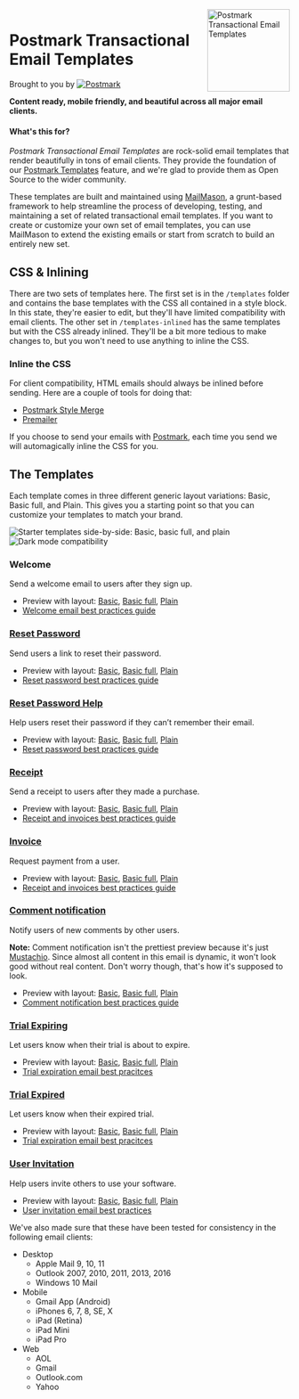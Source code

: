 <img src="http://assets.wildbit.com/postmark/misc/templates-logo@2x.png" alt="Postmark Transactional Email Templates" width="148" height="148" align="right">

# Postmark Transactional Email Templates
Brought to you by
<a href="http://postmarkapp.com"><img src="http://assets.wildbit.com/postmark/misc/postmark.svg" alt="Postmark"></a>

**Content ready, mobile friendly, and beautiful across all major email clients.**

#### What's this for?

*Postmark Transactional Email Templates* are rock-solid email templates that render beautifully in tons of email clients. They provide the foundation of our [Postmark Templates](https://postmarkapp.com/blog/special-delivery-postmark-templates) feature, and we're glad to provide them as Open Source to the wider community.

These templates are built and maintained using [MailMason](https://github.com/wildbit/mailmason), a grunt-based framework to help streamline the process of developing, testing, and maintaining a set of related transactional email templates. If you want to create or customize your own set of email templates, you can use MailMason to extend the existing emails or start from scratch to build an entirely new set.

## CSS & Inlining

There are two sets of templates here. The first set is in the `/templates` folder and contains the base templates with the CSS all contained in a style block. In this state, they're easier to edit, but they'll have limited compatibility with email clients. The other set in `/templates-inlined` has the same templates but with the CSS already inlined. They'll be a bit more tedious to make changes to, but you won't need to use anything to inline the CSS.

### Inline the CSS
For client compatibility, HTML emails should always be inlined before sending. Here are a couple of tools for doing that:

* [Postmark Style Merge](https://github.com/wildbit/style-merge)
* [Premailer](https://github.com/premailer/premailer)

If you choose to send your emails with [Postmark](http://postmarkapp.com), each time you send we will automagically inline the CSS for you.

## The Templates

Each template comes in three different generic layout variations: Basic, Basic full, and Plain. This gives you a starting point so that you can customize your templates to match your brand.

<img src="https://github.com/wildbit/postmark-templates/raw/1.0.0/media/starter-templates@2x.png" max-width="100%" alt="Starter templates side-by-side: Basic, basic full, and plain">
<img src="https://github.com/wildbit/postmark-templates/raw/1.0.0/media/dark-mode@2x.png" max-width="100%" alt="Dark mode compatibility">


### Welcome

  Send a welcome email to users after they sign up.

  * Preview with layout: [Basic](https://s3.amazonaws.com/assets.wildbit.com/postmark/templates/dist/basic/welcome/content.html), [Basic full](https://s3.amazonaws.com/assets.wildbit.com/postmark/templates/dist/basic-full/welcome/content.html), [Plain](https://s3.amazonaws.com/assets.wildbit.com/postmark/templates/dist/plain/welcome/content.html)
  * [Welcome email best practices guide](https://postmarkapp.com/guides/welcome-email-best-practices)

### [Reset Password](http://assets.wildbit.com/postmark/templates/dist/password_reset.html) 

  Send users a link to reset their password.

  * Preview with layout: [Basic](https://s3.amazonaws.com/assets.wildbit.com/postmark/templates/dist/basic/password-reset/content.html), [Basic full](https://s3.amazonaws.com/assets.wildbit.com/postmark/templates/dist/basic-full/password-reset/content.html), [Plain](https://s3.amazonaws.com/assets.wildbit.com/postmark/templates/dist/plain/password-reset/content.html)
  * [Reset password best practices guide](https://postmarkapp.com/guides/password-reset-email-best-practices)

### [Reset Password Help](http://assets.wildbit.com/postmark/templates/dist/password_reset_help.html)

  Help users reset their password if they can’t remember their email.

  * Preview with layout: [Basic](https://s3.amazonaws.com/assets.wildbit.com/postmark/templates/dist/basic/password-reset-help/content.html), [Basic full](https://s3.amazonaws.com/assets.wildbit.com/postmark/templates/dist/basic-full/password-reset-help/content.html), [Plain](https://s3.amazonaws.com/assets.wildbit.com/postmark/templates/dist/plain/password-reset-help/content.html)
  * [Reset password best practices guide](https://postmarkapp.com/guides/password-reset-email-best-practices)

### [Receipt](http://assets.wildbit.com/postmark/templates/dist/receipt.html)

  Send a receipt to users after they made a purchase.

  * Preview with layout: [Basic](https://s3.amazonaws.com/assets.wildbit.com/postmark/templates/dist/basic/receipt/content.html), [Basic full](https://s3.amazonaws.com/assets.wildbit.com/postmark/templates/dist/basic-full/receipt/content.html), [Plain](https://s3.amazonaws.com/assets.wildbit.com/postmark/templates/dist/plain/receipt/content.html)
  * [Receipt and invoices best practices guide](https://postmarkapp.com/guides/receipt-and-invoice-email-best-practices)

### [Invoice](http://assets.wildbit.com/postmark/templates/dist/invoice.html)

  Request payment from a user.

  * Preview with layout: [Basic](https://s3.amazonaws.com/assets.wildbit.com/postmark/templates/dist/basic/invoice/content.html), [Basic full](https://s3.amazonaws.com/assets.wildbit.com/postmark/templates/dist/basic-full/invoice/content.html), [Plain](https://s3.amazonaws.com/assets.wildbit.com/postmark/templates/dist/plain/invoice/content.html)
  * [Receipt and invoices best practices guide](https://postmarkapp.com/guides/receipt-and-invoice-email-best-practices)

### [Comment notification](http://assets.wildbit.com/postmark/templates/dist/comment_notification.html)

Notify users of new comments by other users.

**Note:** Comment notification isn't the prettiest preview because it's just [Mustachio](https://github.com/wildbit/mustachio). Since almost all content in this email is dynamic, it won't look good without real content. Don't worry though, that's how it's supposed to look.

  * Preview with layout: [Basic](https://s3.amazonaws.com/assets.wildbit.com/postmark/templates/dist/basic/comment-notification/content.html), [Basic full](https://s3.amazonaws.com/assets.wildbit.com/postmark/templates/dist/basic-full/comment-notification/content.html), [Plain](https://s3.amazonaws.com/assets.wildbit.com/postmark/templates/dist/plain/comment-notification/content.html)
  * [Comment notification best practices guide](https://postmarkapp.com/guides/comment-notification-email-best-practices)

### [Trial Expiring](http://assets.wildbit.com/postmark/templates/dist/trial_expiring.html)

  Let users know when their trial is about to expire.

  * Preview with layout: [Basic](https://s3.amazonaws.com/assets.wildbit.com/postmark/templates/dist/basic/trial-expiring/content.html), [Basic full](https://s3.amazonaws.com/assets.wildbit.com/postmark/templates/dist/basic-full/trial-expiring/content.html), [Plain](https://s3.amazonaws.com/assets.wildbit.com/postmark/templates/dist/plain/trial-expiring/content.html)
  * [Trial expiration email best pracitces](https://postmarkapp.com/guides/trial-expiration-email-best-practices)

### [Trial Expired](http://assets.wildbit.com/postmark/templates/dist/trial_expired.html)

  Let users know when their expired trial.

  * Preview with layout: [Basic](https://s3.amazonaws.com/assets.wildbit.com/postmark/templates/dist/basic/trial-expired/content.html), [Basic full](https://s3.amazonaws.com/assets.wildbit.com/postmark/templates/dist/basic-full/trial-expired/content.html), [Plain](https://s3.amazonaws.com/assets.wildbit.com/postmark/templates/dist/plain/trial-expired/content.html)
  * [Trial expiration email best pracitces](https://postmarkapp.com/guides/trial-expiration-email-best-practices)

### [User Invitation](http://assets.wildbit.com/postmark/templates/dist/user_invitation.html)

  Help users invite others to use your software.

  * Preview with layout: [Basic](https://s3.amazonaws.com/assets.wildbit.com/postmark/templates/dist/basic/user-invitation/content.html), [Basic full](https://s3.amazonaws.com/assets.wildbit.com/postmark/templates/dist/basic-full/user-invitation/content.html), [Plain](https://s3.amazonaws.com/assets.wildbit.com/postmark/templates/dist/plain/user-invitation/content.html)
  * [User invitation email best practices](https://postmarkapp.com/guides/user-invitation-email-best-practices)


We've also made sure that these have been tested for consistency in the following email clients:

* Desktop
  * Apple Mail 9, 10, 11
  * Outlook 2007, 2010, 2011, 2013, 2016
  * Windows 10 Mail
* Mobile
  * Gmail App (Android)
  * iPhones 6, 7, 8, SE, X
  * iPad (Retina)
  * iPad Mini
  * iPad Pro
* Web
  * AOL
  * Gmail
  * Outlook.com
  * Yahoo
